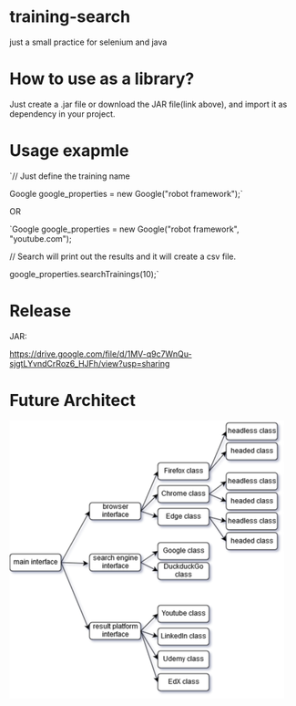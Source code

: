 # training-search
just a small practice for selenium and java

# How to use as a library?
Just create a .jar file or download the JAR file(link above), and import it as dependency in your project. 

# Usage exapmle

`// Just define the training name

Google google_properties = new Google("robot framework");`


OR


`Google google_properties = new Google("robot framework", "youtube.com");

// Search will print out the results and it will create a csv file.

google_properties.searchTrainings(10);`


# Release

JAR:

https://drive.google.com/file/d/1MV-q9c7WnQu-sjgtLYvndCrRoz6_HJFh/view?usp=sharing


# Future Architect

![Future Architect - Not the actual architecture](https://github.com/M0Rph3U56031769/training-search/raw/master/sel02.png)
